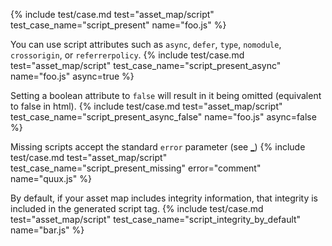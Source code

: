 ---
---
{%
  include test/case.md
    test="asset_map/script"
    test_case_name="script_present"
    name="foo.js"
%}

You can use script attributes such as `async`, `defer`, `type`, `nomodule`, `crossorigin`, or `referrerpolicy`.
{%
  include test/case.md
    test="asset_map/script"
    test_case_name="script_present_async"
    name="foo.js"
    async=true
%}

Setting a boolean attribute to `false` will result in it being omitted (equivalent to false in html).
{%
  include test/case.md
    test="asset_map/script"
    test_case_name="script_present_async_false"
    name="foo.js"
    async=false
%}

Missing scripts accept the standard `error` parameter (see [_](#))
{%
  include test/case.md
    test="asset_map/script"
    test_case_name="script_present_missing"
    error="comment"
    name="quux.js"
%}

By default, if your asset map includes integrity information, that integrity is included in the generated script tag.
{%
  include test/case.md
    test="asset_map/script"
    test_case_name="script_integrity_by_default"
    name="bar.js"
%}